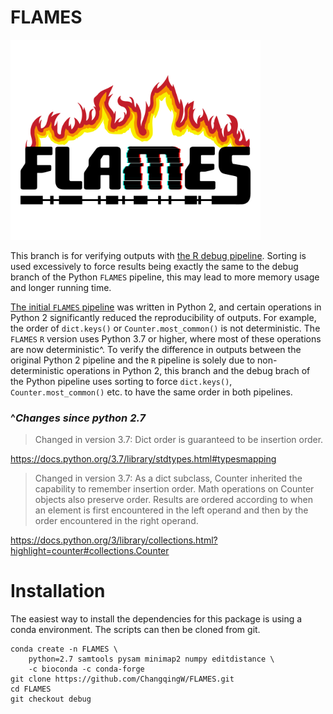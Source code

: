 
# FLAMES

<img src="img/flames_logo.png" width="400">

This branch is for verifying outputs with [the R debug pipeline](https://github.com/OliverVoogd/FLAMES/tree/debug). Sorting is used excessively to force results being exactly the same to the debug branch of the Python `FLAMES` pipeline, this may lead to more memory usage and longer running time.


[The initial `FLAMES` pipeline](https://github.com/LuyiTian/FLAMES) was written in Python 2, and certain operations in Python 2 significantly reduced the reproducibility of outputs. For example, the order of `dict.keys()` or `Counter.most_common()` is not deterministic. The `FLAMES` `R` version uses Python 3.7 or higher, where most of these operations are now deterministic^. To verify the difference in outputs between the original Python 2 pipeline and the `R` pipeline is solely due to non-deterministic operations in Python 2, this branch and the debug brach of the Python pipeline uses sorting to force `dict.keys()`, `Counter.most_common()` etc. to have the same order in both pipelines.


### ^*Changes since python 2.7*

> Changed in version 3.7: Dict order is guaranteed to be insertion order.

<https://docs.python.org/3.7/library/stdtypes.html#typesmapping>

> Changed in version 3.7: As a dict subclass, Counter inherited the capability to remember insertion order. Math operations on Counter objects also preserve order. Results are ordered according to when an element is first encountered in the left operand and then by the order encountered in the right operand.

<https://docs.python.org/3/library/collections.html?highlight=counter#collections.Counter>

# Installation

The easiest way to install the dependencies for this package is using a conda environment. The scripts can then be cloned from git.

```
conda create -n FLAMES \
    python=2.7 samtools pysam minimap2 numpy editdistance \
    -c bioconda -c conda-forge
git clone https://github.com/ChangqingW/FLAMES.git
cd FLAMES
git checkout debug
```